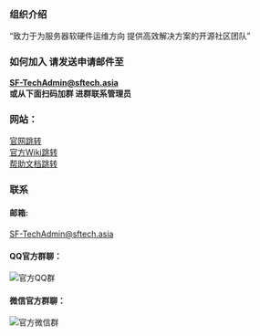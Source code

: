 ### 组织介绍
“致力于为服务器软硬件运维方向 提供高效解决方案的开源社区团队”

### 如何加入 请发送申请邮件至
**SF-TechAdmin@sftech.asia**  
**或从下面扫码加群 进群联系管理员** 

### 网站：  
[官网跳转](https://home.sftech.asia/)  
[官方Wiki跳转](https://wiki.sftech.asia/)  
[帮助文档跳转](https://icn7i9p5nojn.feishu.cn/wiki/BgVOwPVciicUk1k3h0Qc7T2MnKb?from=from_copylink)  

### 联系
#### 邮箱:  
SF-TechAdmin@sftech.asia

#### QQ官方群聊：
![官方QQ群](https://github.com/user-attachments/assets/aa5359ae-e0a4-42b8-8cba-410cb22d43e3)
#### 微信官方群聊：
![官方微信群](https://github.com/user-attachments/assets/3c718ead-f71d-4cc4-99e9-60c577bf3770)
